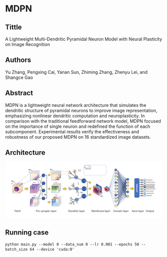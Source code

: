 # MDPN
## Tittle
A Lightweight Multi-Dendritic Pyramidal Neuron Model with Neural Plasticity on Image Recognition
## Authors
Yu Zhang, Pengxing Cai, Yanan Sun, Zhiming Zhang, Zhenyu Lei, and Shangce Gao
## Abstract
MDPN is a lightweight neural network architecture that simulates the dendritic structure of pyramidal neurons to improve image representation, emphasizing nonlinear dendritic computation and neuroplasticity. In comparison with the traditional feedforward network model, MDPN focused on the importance of single neuron and redefined the function of each subcomponent. Experimental results verify the effectiveness and robustness of our proposed MDPN on 16 standardized image datasets.
## Architecture
![111](architecture/mechanism.gif)
## Running case
```
python main.py --model 0 --data_num 0 --lr 0.001 --epochs 50 --batch_size 64 --device 'cuda:0'
```
